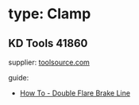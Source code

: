 # type: Clamp
## KD Tools 41860
supplier:
[toolsource.com](https://www.toolsource.com/flaring-tools-c-1321_1_19/double-flaring-tool-kit-p-102472.html)

guide:
- [How To - Double Flare Brake Line](https://youtu.be/JIFDFqUPJbg)
